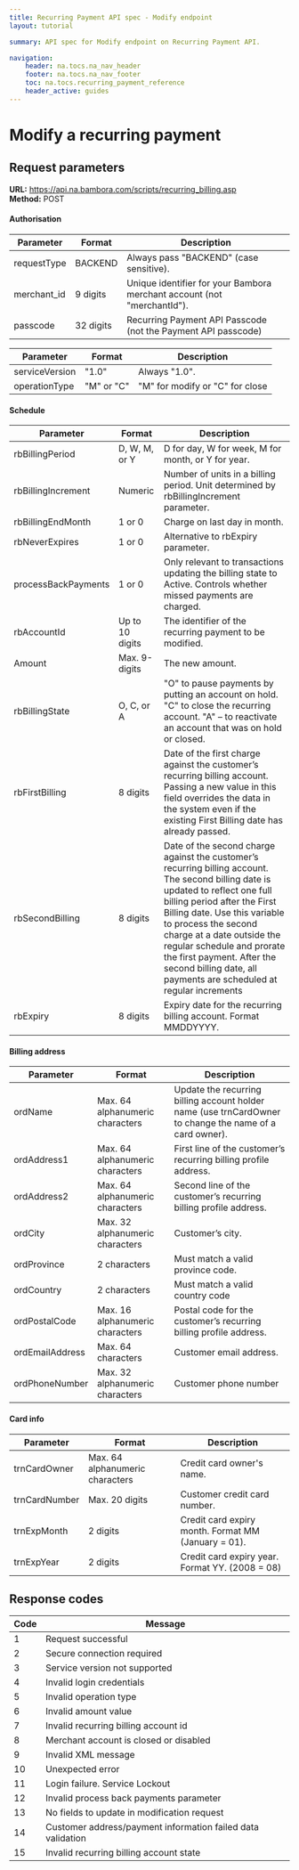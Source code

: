 ```yaml
---
title: Recurring Payment API spec - Modify endpoint
layout: tutorial

summary: API spec for Modify endpoint on Recurring Payment API.

navigation:
    header: na.tocs.na_nav_header
    footer: na.tocs.na_nav_footer
    toc: na.tocs.recurring_payment_reference
    header_active: guides
---
```


# Modify a recurring payment

##  Request parameters

**URL:** https://api.na.bambora.com/scripts/recurring_billing.asp </br>
**Method:** POST

#### Authorisation
| Parameter | Format | Description |
|----------|--------|-------------|
| requestType | BACKEND | Always pass "BACKEND" (case sensitive). |
| merchant_id | 9 digits | Unique identifier for your Bambora merchant account (not "merchantId"). |
| passcode | 32 digits | Recurring Payment API Passcode (not the Payment API passcode) |


| Parameter | Format | Description |
|----------|--------|-------------|
| serviceVersion | "1.0" | Always "1.0". |
| operationType | "M" or "C" | "M" for modify or "C" for close |

#### Schedule
| Parameter | Format | Description |
|----------|--------|-------------|
| rbBillingPeriod | D, W, M, or Y | D for day, W for week, M for month, or Y for year. |
| rbBillingIncrement | Numeric | Number of units in a billing period. Unit determined by rbBillingIncrement parameter. |
| rbBillingEndMonth | 1 or 0 | Charge on last day in month. |
| rbNeverExpires | 1 or 0 | Alternative to rbExpiry parameter. |
| processBackPayments | 1 or 0 | Only relevant to transactions updating the billing state to Active. Controls whether missed payments are charged. |
| rbAccountId | Up to 10 digits | The identifier of the recurring payment to be modified. |
| Amount | Max. 9-digits | The new amount. |
| rbBillingState | O, C, or A | "O" to pause payments by putting an account on hold. "C" to close the recurring account. "A" – to reactivate an account that was on hold or closed. |
| rbFirstBilling | 8 digits | Date of the first charge against the customer’s recurring billing account. Passing a new value in this field overrides the data in the system even if the existing First Billing date has already passed. |
| rbSecondBilling | 8 digits | Date of the second charge against the customer’s recurring billing account. The second billing date is updated to reflect one full billing period after the First Billing date. Use this variable to process the second charge at a date outside the regular schedule and prorate the first payment. After the second billing date, all payments are scheduled at regular increments |
| rbExpiry | 8 digits | Expiry date for the recurring billing account. Format MMDDYYYY. |

#### Billing address
| Parameter | Format | Description |
|----------|--------|-------------|
| ordName | Max. 64 alphanumeric characters | Update the recurring billing account holder name (use trnCardOwner to change the name of a card owner). |
| ordAddress1 | Max. 64 alphanumeric characters | First line of the customer’s recurring billing profile address. |
| ordAddress2 | Max. 64 alphanumeric characters | Second line of the customer’s recurring billing profile address. |
| ordCity | Max. 32 alphanumeric characters | Customer’s city. |
| ordProvince | 2 characters | Must match a valid province code. |
| ordCountry | 2 characters | Must match a valid country code |
| ordPostalCode | Max. 16 alphanumeric characters | Postal code for the customer’s recurring billing profile address. |
| ordEmailAddress | Max. 64 characters | Customer email address. |
| ordPhoneNumber | Max. 32 alphanumeric characters | Customer phone number |

#### Card info
| Parameter | Format | Description |
|----------|--------|-------------|
| trnCardOwner | Max. 64 alphanumeric characters | Credit card owner's name. |
| trnCardNumber | Max. 20 digits | Customer credit card number. |
| trnExpMonth | 2 digits | Credit card expiry month. Format MM (January = 01). |
| trnExpYear | 2 digits | Credit card expiry year. Format YY. (2008 = 08) |


##  Response codes

| Code | Message |
|------|---------|
| 1 | Request successful |
| 2 | Secure connection required |
| 3 | Service version not supported |
| 4 | Invalid login credentials |
| 5 | Invalid operation type |
| 6 | Invalid amount value |
| 7 | Invalid recurring billing account id |
| 8 | Merchant account is closed or disabled |
| 9 | Invalid XML message |
| 10 | Unexpected error |
| 11 | Login failure. Service Lockout |
| 12 | Invalid process back payments parameter |
| 13 | No fields to update in modification request |
| 14 | Customer address/payment information failed data validation |
| 15 | Invalid recurring billing account state |
